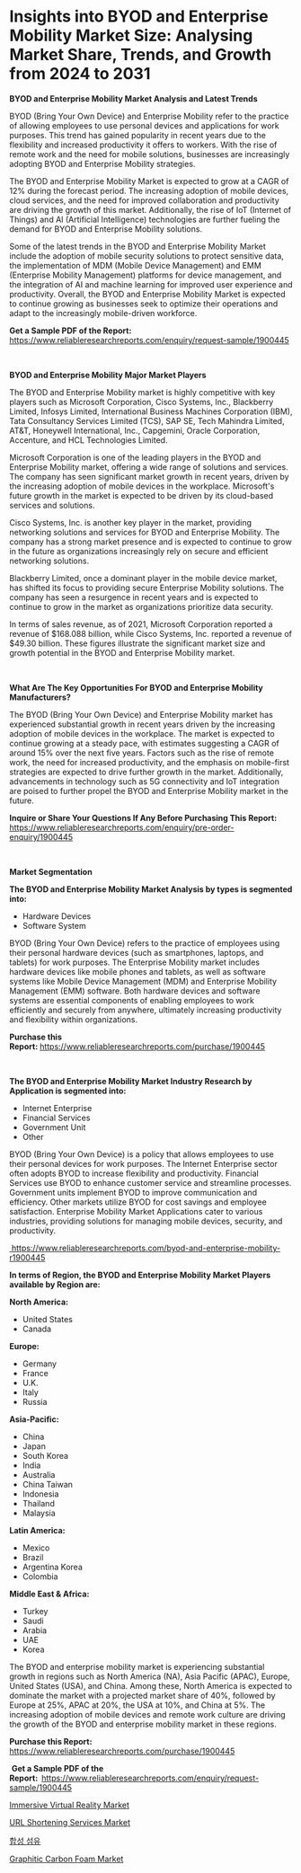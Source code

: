 <p><h1>Insights into BYOD and Enterprise Mobility Market Size: Analysing Market Share, Trends, and Growth from 2024 to 2031</h1></p><p><strong>BYOD and Enterprise Mobility Market Analysis and Latest Trends</strong></p>
<p><p>BYOD (Bring Your Own Device) and Enterprise Mobility refer to the practice of allowing employees to use personal devices and applications for work purposes. This trend has gained popularity in recent years due to the flexibility and increased productivity it offers to workers. With the rise of remote work and the need for mobile solutions, businesses are increasingly adopting BYOD and Enterprise Mobility strategies.</p><p>The BYOD and Enterprise Mobility Market is expected to grow at a CAGR of 12% during the forecast period. The increasing adoption of mobile devices, cloud services, and the need for improved collaboration and productivity are driving the growth of this market. Additionally, the rise of IoT (Internet of Things) and AI (Artificial Intelligence) technologies are further fueling the demand for BYOD and Enterprise Mobility solutions.</p><p>Some of the latest trends in the BYOD and Enterprise Mobility Market include the adoption of mobile security solutions to protect sensitive data, the implementation of MDM (Mobile Device Management) and EMM (Enterprise Mobility Management) platforms for device management, and the integration of AI and machine learning for improved user experience and productivity. Overall, the BYOD and Enterprise Mobility Market is expected to continue growing as businesses seek to optimize their operations and adapt to the increasingly mobile-driven workforce.</p></p>
<p><strong>Get a Sample PDF of the Report:&nbsp;</strong> <a href="https://www.reliableresearchreports.com/enquiry/request-sample/1900445">https://www.reliableresearchreports.com/enquiry/request-sample/1900445</a></p>
<p>&nbsp;</p>
<p><strong>BYOD and Enterprise Mobility Major Market Players</strong></p>
<p><p>The BYOD and Enterprise Mobility market is highly competitive with key players such as Microsoft Corporation, Cisco Systems, Inc., Blackberry Limited, Infosys Limited, International Business Machines Corporation (IBM), Tata Consultancy Services Limited (TCS), SAP SE, Tech Mahindra Limited, AT&T, Honeywell International, Inc., Capgemini, Oracle Corporation, Accenture, and HCL Technologies Limited.</p><p>Microsoft Corporation is one of the leading players in the BYOD and Enterprise Mobility market, offering a wide range of solutions and services. The company has seen significant market growth in recent years, driven by the increasing adoption of mobile devices in the workplace. Microsoft's future growth in the market is expected to be driven by its cloud-based services and solutions.</p><p>Cisco Systems, Inc. is another key player in the market, providing networking solutions and services for BYOD and Enterprise Mobility. The company has a strong market presence and is expected to continue to grow in the future as organizations increasingly rely on secure and efficient networking solutions.</p><p>Blackberry Limited, once a dominant player in the mobile device market, has shifted its focus to providing secure Enterprise Mobility solutions. The company has seen a resurgence in recent years and is expected to continue to grow in the market as organizations prioritize data security.</p><p>In terms of sales revenue, as of 2021, Microsoft Corporation reported a revenue of $168.088 billion, while Cisco Systems, Inc. reported a revenue of $49.30 billion. These figures illustrate the significant market size and growth potential in the BYOD and Enterprise Mobility market.</p></p>
<p>&nbsp;</p>
<p><strong>What Are The Key Opportunities For BYOD and Enterprise Mobility Manufacturers?</strong></p>
<p><p>The BYOD (Bring Your Own Device) and Enterprise Mobility market has experienced substantial growth in recent years driven by the increasing adoption of mobile devices in the workplace. The market is expected to continue growing at a steady pace, with estimates suggesting a CAGR of around 15% over the next five years. Factors such as the rise of remote work, the need for increased productivity, and the emphasis on mobile-first strategies are expected to drive further growth in the market. Additionally, advancements in technology such as 5G connectivity and IoT integration are poised to further propel the BYOD and Enterprise Mobility market in the future.</p></p>
<p><strong>Inquire or Share Your Questions If Any Before Purchasing This Report:</strong> <a href="https://www.reliableresearchreports.com/enquiry/pre-order-enquiry/1900445">https://www.reliableresearchreports.com/enquiry/pre-order-enquiry/1900445</a></p>
<p>&nbsp;</p>
<p><strong>Market Segmentation</strong></p>
<p><strong>The BYOD and Enterprise Mobility Market Analysis by types is segmented into:</strong></p>
<p><ul><li>Hardware Devices</li><li>Software System</li></ul></p>
<p><p>BYOD (Bring Your Own Device) refers to the practice of employees using their personal hardware devices (such as smartphones, laptops, and tablets) for work purposes. The Enterprise Mobility market includes hardware devices like mobile phones and tablets, as well as software systems like Mobile Device Management (MDM) and Enterprise Mobility Management (EMM) software. Both hardware devices and software systems are essential components of enabling employees to work efficiently and securely from anywhere, ultimately increasing productivity and flexibility within organizations.</p></p>
<p><strong>Purchase this Report:&nbsp;</strong><a href="https://www.reliableresearchreports.com/purchase/1900445">https://www.reliableresearchreports.com/purchase/1900445</a></p>
<p>&nbsp;</p>
<p><strong>The BYOD and Enterprise Mobility Market Industry Research by Application is segmented into:</strong></p>
<p><ul><li>Internet Enterprise</li><li>Financial Services</li><li>Government Unit</li><li>Other</li></ul></p>
<p><p>BYOD (Bring Your Own Device) is a policy that allows employees to use their personal devices for work purposes. The Internet Enterprise sector often adopts BYOD to increase flexibility and productivity. Financial Services use BYOD to enhance customer service and streamline processes. Government units implement BYOD to improve communication and efficiency. Other markets utilize BYOD for cost savings and employee satisfaction. Enterprise Mobility Market Applications cater to various industries, providing solutions for managing mobile devices, security, and productivity.</p></p>
<p><a href="https://www.reliableresearchreports.com/byod-and-enterprise-mobility-r1900445">&nbsp;https://www.reliableresearchreports.com/byod-and-enterprise-mobility-r1900445</a></p>
<p><strong>In terms of Region, the BYOD and Enterprise Mobility Market Players available by Region are:</strong></p>
<p>
    <p> <strong> North America: </strong>
        <ul>
            <li>United States</li>
            <li>Canada</li>
        </ul>
        </p> 
    <p> <strong> Europe: </strong>
        <ul>
            <li>Germany</li>
            <li>France</li>
            <li>U.K.</li>
            <li>Italy</li>
            <li>Russia</li>
        </ul>
        </p> 
    <p> <strong> Asia-Pacific: </strong>
        <ul>
            <li>China</li>
            <li>Japan</li>
            <li>South Korea</li>
            <li>India</li>
            <li>Australia</li>
            <li>China Taiwan</li>
            <li>Indonesia</li>
            <li>Thailand</li>
            <li>Malaysia</li>
        </ul>
        </p> 
    <p> <strong> Latin America: </strong>
        <ul>
            <li>Mexico</li>
            <li>Brazil</li>
            <li>Argentina Korea</li>
            <li>Colombia</li>
        </ul>
        </p> 
    <p> <strong> Middle East & Africa: </strong>
        <ul>
            <li>Turkey</li>
            <li>Saudi</li>
            <li>Arabia</li>
            <li>UAE</li>
            <li>Korea</li>
        </ul>
    </p>
    </p>
<p><p>The BYOD and enterprise mobility market is experiencing substantial growth in regions such as North America (NA), Asia Pacific (APAC), Europe, United States (USA), and China. Among these, North America is expected to dominate the market with a projected market share of 40%, followed by Europe at 25%, APAC at 20%, the USA at 10%, and China at 5%. The increasing adoption of mobile devices and remote work culture are driving the growth of the BYOD and enterprise mobility market in these regions.</p></p>
<p><strong>Purchase this Report: </strong><a href="https://www.reliableresearchreports.com/purchase/1900445">https://www.reliableresearchreports.com/purchase/1900445</a></p>
<p>&nbsp;<strong>Get a Sample PDF of the Report:&nbsp;&nbsp;</strong><a href="https://www.reliableresearchreports.com/enquiry/request-sample/1900445">https://www.reliableresearchreports.com/enquiry/request-sample/1900445</a></p>
<p><strong></strong></p>
<p><p><a href="https://github.com/jaidynmorantestelletmjzya/Market-Research-Report-List-2/blob/main/immersive-virtual-reality-market.md">Immersive Virtual Reality Market</a></p><p><a href="https://github.com/ruddyyedelwadw/Market-Research-Report-List-2/blob/main/url-shortening-services-market.md">URL Shortening Services Market</a></p><p><a href="https://medium.com/@cezarymarciniak2022/%ED%95%A9%EC%84%B1-%EC%84%AC%EC%9C%A0-%EC%8B%9C%EC%9E%A5-%EC%A1%B0%EC%82%AC-%EB%B3%B4%EA%B3%A0%EC%84%9C-%EA%B7%B8-%EC%97%AD%EC%82%AC-%EB%B0%8F-2024%EB%85%84%EB%B6%80%ED%84%B0-2031%EB%85%84%EA%B9%8C%EC%A7%80%EC%9D%98-%EC%98%88%EC%B8%A1-6637c4b0aca8">합성 섬유</a></p><p><a href="https://issuu.com/reportprime-2/docs/graphitic-carbon-foam-market-size-2030.pptx">Graphitic Carbon Foam Market</a></p></p>